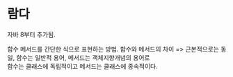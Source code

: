 # 람다

자바 8부터 추가됨.   

함수 메서드를 간단한 식으로 표현하는 방법.
함수와 메서드의 차이 => 근본적으로는 동일, 함수는 일반적 용어, 메서드는 객체지향개념의 용어로   
함수는 클래스에 독립적이고 메서드는 클래스에 종속적이다.


